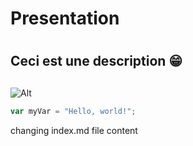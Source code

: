 # <h1>Presentation<h1/>
### <h2>Ceci est une description 😁<h2/>
![Alt](https://www.aerocontact.com/actualite-aeronautique-spatiale/images/AERO20231219182900.png"logo")
``` javascript
var myVar = "Hello, world!";
```
changing index.md file content
